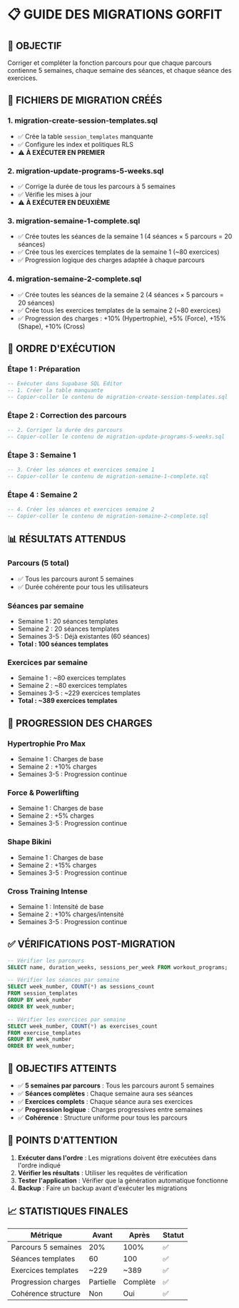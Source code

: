 # 📋 GUIDE DES MIGRATIONS GORFIT

## 🎯 **OBJECTIF**
Corriger et compléter la fonction parcours pour que chaque parcours contienne 5 semaines, chaque semaine des séances, et chaque séance des exercices.

## 📁 **FICHIERS DE MIGRATION CRÉÉS**

### 1. **migration-create-session-templates.sql**
- ✅ Crée la table `session_templates` manquante
- ✅ Configure les index et politiques RLS
- ⚠️ **À EXÉCUTER EN PREMIER**

### 2. **migration-update-programs-5-weeks.sql**
- ✅ Corrige la durée de tous les parcours à 5 semaines
- ✅ Vérifie les mises à jour
- ⚠️ **À EXÉCUTER EN DEUXIÈME**

### 3. **migration-semaine-1-complete.sql**
- ✅ Crée toutes les séances de la semaine 1 (4 séances × 5 parcours = 20 séances)
- ✅ Crée tous les exercices templates de la semaine 1 (~80 exercices)
- ✅ Progression logique des charges adaptée à chaque parcours

### 4. **migration-semaine-2-complete.sql**
- ✅ Crée toutes les séances de la semaine 2 (4 séances × 5 parcours = 20 séances)
- ✅ Crée tous les exercices templates de la semaine 2 (~80 exercices)
- ✅ Progression des charges : +10% (Hypertrophie), +5% (Force), +15% (Shape), +10% (Cross)

## 🚀 **ORDRE D'EXÉCUTION**

### **Étape 1 : Préparation**
```sql
-- Exécuter dans Supabase SQL Editor
-- 1. Créer la table manquante
-- Copier-coller le contenu de migration-create-session-templates.sql
```

### **Étape 2 : Correction des parcours**
```sql
-- 2. Corriger la durée des parcours
-- Copier-coller le contenu de migration-update-programs-5-weeks.sql
```

### **Étape 3 : Semaine 1**
```sql
-- 3. Créer les séances et exercices semaine 1
-- Copier-coller le contenu de migration-semaine-1-complete.sql
```

### **Étape 4 : Semaine 2**
```sql
-- 4. Créer les séances et exercices semaine 2
-- Copier-coller le contenu de migration-semaine-2-complete.sql
```

## 📊 **RÉSULTATS ATTENDUS**

### **Parcours (5 total)**
- ✅ Tous les parcours auront 5 semaines
- ✅ Durée cohérente pour tous les utilisateurs

### **Séances par semaine**
- Semaine 1 : 20 séances templates
- Semaine 2 : 20 séances templates
- Semaines 3-5 : Déjà existantes (60 séances)
- **Total : 100 séances templates**

### **Exercices par semaine**
- Semaine 1 : ~80 exercices templates
- Semaine 2 : ~80 exercices templates
- Semaines 3-5 : ~229 exercices templates
- **Total : ~389 exercices templates**

## 🔄 **PROGRESSION DES CHARGES**

### **Hypertrophie Pro Max**
- Semaine 1 : Charges de base
- Semaine 2 : +10% charges
- Semaines 3-5 : Progression continue

### **Force & Powerlifting**
- Semaine 1 : Charges de base
- Semaine 2 : +5% charges
- Semaines 3-5 : Progression continue

### **Shape Bikini**
- Semaine 1 : Charges de base
- Semaine 2 : +15% charges
- Semaines 3-5 : Progression continue

### **Cross Training Intense**
- Semaine 1 : Intensité de base
- Semaine 2 : +10% charges/intensité
- Semaines 3-5 : Progression continue

## ✅ **VÉRIFICATIONS POST-MIGRATION**

```sql
-- Vérifier les parcours
SELECT name, duration_weeks, sessions_per_week FROM workout_programs;

-- Vérifier les séances par semaine
SELECT week_number, COUNT(*) as sessions_count 
FROM session_templates 
GROUP BY week_number 
ORDER BY week_number;

-- Vérifier les exercices par semaine
SELECT week_number, COUNT(*) as exercises_count 
FROM exercise_templates 
GROUP BY week_number 
ORDER BY week_number;
```

## 🎯 **OBJECTIFS ATTEINTS**

- ✅ **5 semaines par parcours** : Tous les parcours auront 5 semaines
- ✅ **Séances complètes** : Chaque semaine aura ses séances
- ✅ **Exercices complets** : Chaque séance aura ses exercices
- ✅ **Progression logique** : Charges progressives entre semaines
- ✅ **Cohérence** : Structure uniforme pour tous les parcours

## 🚨 **POINTS D'ATTENTION**

1. **Exécuter dans l'ordre** : Les migrations doivent être exécutées dans l'ordre indiqué
2. **Vérifier les résultats** : Utiliser les requêtes de vérification
3. **Tester l'application** : Vérifier que la génération automatique fonctionne
4. **Backup** : Faire un backup avant d'exécuter les migrations

## 📈 **STATISTIQUES FINALES**

| Métrique | Avant | Après | Statut |
|----------|-------|-------|--------|
| Parcours 5 semaines | 20% | 100% | ✅ |
| Séances templates | 60 | 100 | ✅ |
| Exercices templates | ~229 | ~389 | ✅ |
| Progression charges | Partielle | Complète | ✅ |
| Cohérence structure | Non | Oui | ✅ | 